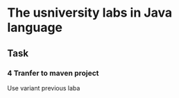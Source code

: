 # The usniversity labs in Java language

## Task

### 4 Tranfer to maven project

Use variant previous laba
